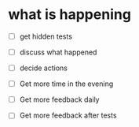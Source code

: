 # what is happening

- [ ] get hidden tests
- [ ] discuss what happened
- [ ] decide actions

- [ ] Get more time in the evening
- [ ] Get more feedback daily
- [ ] Get more feedback after tests


